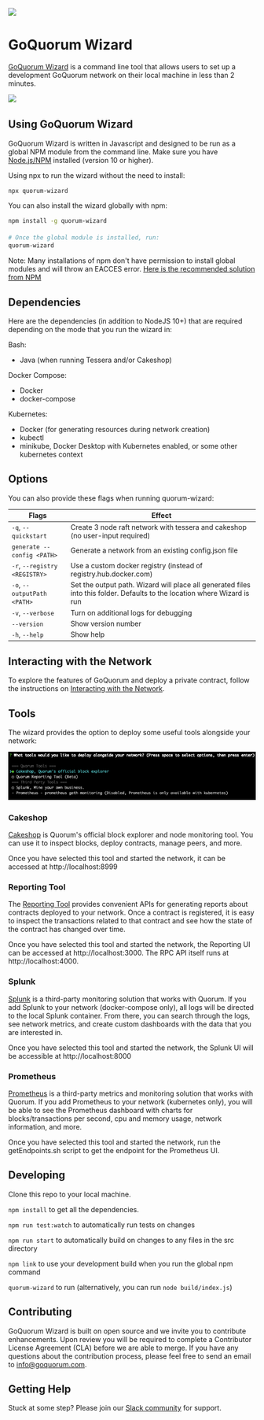 ![](https://github.com/jpmorganchase/quorum-wizard/workflows/Build%20&%20Test/badge.svg)
# GoQuorum Wizard

[GoQuorum Wizard](https://github.com/ConsenSys/quorum-wizard) is a command line tool that allows
users to set up a development GoQuorum network on their local machine in less than 2 minutes.

![](docs/quorum-wizard.gif)

## Using GoQuorum Wizard

GoQuorum Wizard is written in Javascript and designed to be run as a global NPM module from the command line. Make sure you have [Node.js/NPM](https://docs.npmjs.com/downloading-and-installing-node-js-and-npm) installed (version 10 or higher).

Using npx to run the wizard without the need to install:

```
npx quorum-wizard
```

You can also install the wizard globally with npm:

```Bash
npm install -g quorum-wizard

# Once the global module is installed, run:
quorum-wizard
```

Note: Many installations of npm don't have permission to install global modules and will throw an EACCES error. [Here is the recommended solution from NPM](https://docs.npmjs.com/resolving-eacces-permissions-errors-when-installing-packages-globally)

## Dependencies

Here are the dependencies (in addition to NodeJS 10+) that are required depending on the mode that you run the wizard in:

Bash:

- Java (when running Tessera and/or Cakeshop)

Docker Compose:

- Docker
- docker-compose

Kubernetes:

- Docker (for generating resources during network creation)
- kubectl
- minikube, Docker Desktop with Kubernetes enabled, or some other kubernetes context

## Options

You can also provide these flags when running quorum-wizard:

| Flags | Effect |
| - | - |
| `-q`, `--quickstart` | Create 3 node raft network with tessera and cakeshop (no user-input required) |
| `generate --config <PATH>` | Generate a network from an existing config.json file |
| `-r`, `--registry <REGISTRY>` | Use a custom docker registry (instead of registry.hub.docker.com) |
| `-o`, `--outputPath <PATH>` | Set the output path. Wizard will place all generated files into this folder. Defaults to the location where Wizard is run |
| `-v`, `--verbose` | Turn on additional logs for debugging |
| `--version` | Show version number |
| `-h`, `--help` | Show help |

## Interacting with the Network

To explore the features of GoQuorum and deploy a private contract, follow the instructions on [Interacting with the Network](https://docs.goquorum.consensys.net/en/stable/HowTo/GetStarted/Wizard/Interacting/).

## Tools

The wizard provides the option to deploy some useful tools alongside your network:

![Wizard Tools Selection](docs/WizardTools.png)

### Cakeshop

[Cakeshop](https://github.com/ConsenSys/cakeshop) is Quorum's official block explorer and node monitoring tool. You can use it to inspect blocks, deploy contracts, manage peers, and more.

Once you have selected this tool and started the network, it can be accessed at http://localhost:8999

### Reporting Tool

The [Reporting Tool](https://github.com/ConsenSys/quorum-reporting) provides convenient APIs for generating reports about contracts deployed to your network. Once a contract is registered, it is easy to inspect the transactions related to that contract and see how the state of the contract has changed over time.

Once you have selected this tool and started the network, the Reporting UI can be accessed at http://localhost:3000. The RPC API itself runs at http://localhost:4000.

### Splunk

[Splunk](https://splunk.com/) is a third-party monitoring solution that works with Quorum. If you add Splunk to your network (docker-compose only), all logs will be directed to the local Splunk container. From there, you can search through the logs, see network metrics, and create custom dashboards with the data that you are interested in.

Once you have selected this tool and started the network, the Splunk UI will be accessible at http://localhost:8000

### Prometheus

[Prometheus](https://prometheus.io) is a third-party metrics and monitoring solution that works with Quorum. If you add Prometheus to your network (kubernetes only), you will be able to see the Prometheus dashboard with charts for blocks/transactions per second, cpu and memory usage, network information, and more.

Once you have selected this tool and started the network, run the getEndpoints.sh script to get the endpoint for the Prometheus UI.

## Developing
Clone this repo to your local machine.

`npm install` to get all the dependencies.

`npm run test:watch` to automatically run tests on changes

`npm run start` to automatically build on changes to any files in the src directory

`npm link` to use your development build when you run the global npm command

`quorum-wizard` to run (alternatively, you can run `node build/index.js`)

## Contributing
GoQuorum Wizard is built on open source and we invite you to contribute enhancements. Upon review you will be required to complete a Contributor License Agreement (CLA) before we are able to merge. If you have any questions about the contribution process, please feel free to send an email to [info@goquorum.com](mailto:info@goquorum.com).

## Getting Help
Stuck at some step? Please join our <a href="https://www.goquorum.com/slack-inviter" target="_blank" rel="noopener">Slack community</a> for support.

